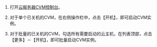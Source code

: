 1. 打开[云服务器CVM控制台]( https://console.qcloud.com/cvm/)。

2. 对于单个已关机的CVM，在右侧操作栏中，点击【开机】，即可启动CVM实例。

3. 对于批量的已关机的CVM，勾选所有需要启动的云主机，在列表顶部，点击【更多】－【开机】，即可批量启动CVM实例。